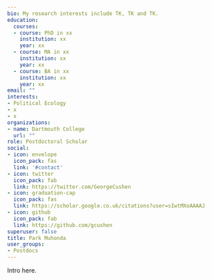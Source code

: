 ```yaml
---
bio: My research interests include TK, TK and TK.
education:
  courses:
  - course: PhD in xx
    institution: xx
    year: xx
  - course: MA in xx
    institution: xx
    year: xx
  - course: BA in xx
    institution: xx
    year: xx
email: ""
interests:
- Political Ecology
- x
- x
organizations:
- name: Dartmouth College
  url: ""
role: Postdoctoral Scholar
social:
- icon: envelope
  icon_pack: fas
  link: '#contact'
- icon: twitter
  icon_pack: fab
  link: https://twitter.com/GeorgeCushen
- icon: graduation-cap
  icon_pack: fas
  link: https://scholar.google.co.uk/citations?user=sIwtMXoAAAAJ
- icon: github
  icon_pack: fab
  link: https://github.com/gcushen
superuser: false
title: Park Muhonda
user_groups:
- Postdocs
---
```


Intro here.